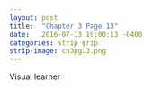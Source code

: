 ```yaml
---
layout: post
title:  "Chapter 3 Page 13"
date:   2016-07-13 19:00:13 -0400
categories: strip grip
strip-image: ch3pg13.png
---
```

  Visual learner 
